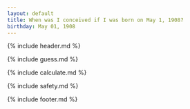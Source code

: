 ```yaml
---
layout: default
title: When was I conceived if I was born on May 1, 1908?
birthday: May 01, 1908
---
```


{% include header.md %}

{% include guess.md %}

{% include calculate.md %}

{% include safety.md %}

{% include footer.md %}



